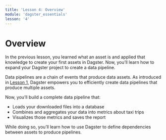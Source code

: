 ```yaml
---
title: 'Lesson 4: Overview'
module: 'dagster_essentials'
lesson: '4'
---
```


# Overview

In the previous lesson, you learned what an asset is and applied that knowledge to create your first assets in Dagster. Now, you’ll learn how to expand your Dagster project to create a data pipeline.

Data pipelines are a chain of events that produce data assets. As introduced in [Lesson 1](https://www.notion.so/Lesson-1-Introduction-43c6dcd35f6b4a6bb0729d3fd185ce88?pvs=21), Dagster empowers you to efficiently create data pipelines that produce multiple assets.

Now, you’ll build a complete data pipeline that:

- Loads your downloaded files into a database
- Combines and aggregates your data into metrics about taxi trips
- Visualizes those metrics and saves the report

While doing so, you’ll learn how to use Dagster to define dependencies between assets to produce pipelines.
